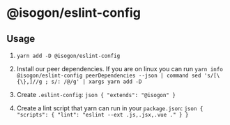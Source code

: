 # @isogon/eslint-config

## Usage

  1. `yarn add -D @isogon/eslint-config`

  2. Install our peer dependencies.
    If you are on linux you can run `yarn info @isogon/eslint-config peerDependencies --json | command sed 's/[\{\},]//g ; s/: /@/g' | xargs yarn add -D`

  3. Create `.eslint-config`:
    ```json
    {
      "extends": "@isogon"
    }
    ```

  4. Create a lint script that yarn can run in your `package.json`:
    ```json
    {
      "scripts": {
        "lint": "eslint --ext .js,.jsx,.vue ."
      }
    }
    ```
